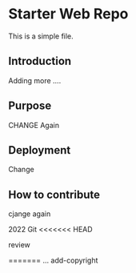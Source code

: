 # Starter Web Repo

This is a simple file.

## Introduction
Adding more ....

## Purpose
CHANGE Again

## Deployment
Change
## How to contribute
cjange again

2022 Git
<<<<<<< HEAD

review

=======
...
add-copyright

